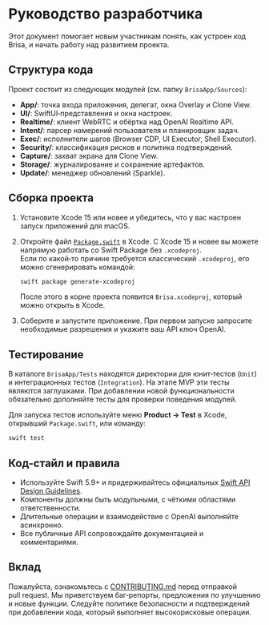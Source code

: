 # Руководство разработчика

Этот документ помогает новым участникам понять, как устроен код Brisa, и начать работу над развитием проекта.

## Структура кода

Проект состоит из следующих модулей (см. папку `BrisaApp/Sources`):

- **App/**: точка входа приложения, делегат, окна Overlay и Clone View.
- **UI/**: SwiftUI‑представления и окна настроек.
- **Realtime/**: клиент WebRTC и обёртка над OpenAI Realtime API.
- **Intent/**: парсер намерений пользователя и планировщик задач.
- **Exec/**: исполнители шагов (Browser CDP, UI Executor, Shell Executor).
- **Security/**: классификация рисков и политика подтверждений.
- **Capture/**: захват экрана для Clone View.
- **Storage/**: журналирование и сохранение артефактов.
- **Update/**: менеджер обновлений (Sparkle).

## Сборка проекта

1. Установите Xcode 15 или новее и убедитесь, что у вас настроен запуск приложений для macOS.
2. Откройте файл [`Package.swift`](../Package.swift) в Xcode. C Xcode 15 и новее вы можете напрямую работать со Swift Package без `.xcodeproj`.  
   Если по какой‑то причине требуется классический `.xcodeproj`, его можно сгенерировать командой:

   ```bash
   swift package generate-xcodeproj
   ```

   После этого в корне проекта появится `Brisa.xcodeproj`, который можно открыть в Xcode.
3. Соберите и запустите приложение. При первом запуске запросите необходимые разрешения и укажите ваш API ключ OpenAI.

## Тестирование

В каталоге `BrisaApp/Tests` находятся директории для юнит‑тестов (`Unit`) и интеграционных тестов (`Integration`). На этапе MVP эти тесты являются заглушками. При добавлении новой функциональности обязательно дополняйте тесты для проверки поведения модулей.

Для запуска тестов используйте меню **Product → Test** в Xcode, открывший `Package.swift`, или команду:

```bash
swift test
```

## Код-стайл и правила

- Используйте Swift 5.9+ и придерживайтесь официальных [Swift API Design Guidelines](https://www.swift.org/documentation/api-design-guidelines/).
- Компоненты должны быть модульными, с чёткими областями ответственности.
- Длительные операции и взаимодействие с OpenAI выполняйте асинхронно.
- Все публичные API сопровождайте документацией и комментариями.

## Вклад

Пожалуйста, ознакомьтесь с [CONTRIBUTING.md](../CONTRIBUTING.md) перед отправкой pull request. Мы приветствуем баг‑репорты, предложения по улучшению и новые функции. Следуйте политике безопасности и подтверждений при добавлении кода, который выполняет высокорисковые операции.